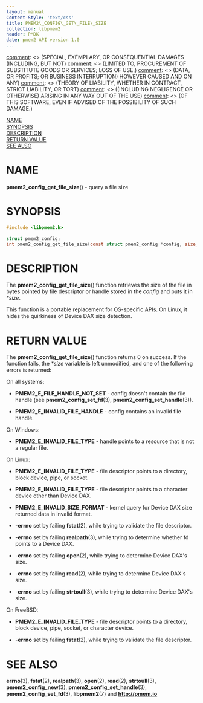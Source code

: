 ```yaml
---
layout: manual
Content-Style: 'text/css'
title: PMEM2\_CONFIG\_GET\_FILE\_SIZE
collection: libpmem2
header: PMDK
date: pmem2 API version 1.0
...
```


[comment]: <> (Copyright 2019, Intel Corporation)

[comment]: <> (Redistribution and use in source and binary forms, with or without)
[comment]: <> (modification, are permitted provided that the following conditions)
[comment]: <> (are met:)
[comment]: <> (    * Redistributions of source code must retain the above copyright)
[comment]: <> (      notice, this list of conditions and the following disclaimer.)
[comment]: <> (    * Redistributions in binary form must reproduce the above copyright)
[comment]: <> (      notice, this list of conditions and the following disclaimer in)
[comment]: <> (      the documentation and/or other materials provided with the)
[comment]: <> (      distribution.)
[comment]: <> (    * Neither the name of the copyright holder nor the names of its)
[comment]: <> (      contributors may be used to endorse or promote products derived)
[comment]: <> (      from this software without specific prior written permission.)

[comment]: <> (THIS SOFTWARE IS PROVIDED BY THE COPYRIGHT HOLDERS AND CONTRIBUTORS)
[comment]: <> ("AS IS" AND ANY EXPRESS OR IMPLIED WARRANTIES, INCLUDING, BUT NOT)
[comment]: <> (LIMITED TO, THE IMPLIED WARRANTIES OF MERCHANTABILITY AND FITNESS FOR)
[comment]: <> (A PARTICULAR PURPOSE ARE DISCLAIMED. IN NO EVENT SHALL THE COPYRIGHT)
[comment]: <> (OWNER OR CONTRIBUTORS BE LIABLE FOR ANY DIRECT, INDIRECT, INCIDENTAL,)
[comment]: <> (SPECIAL, EXEMPLARY, OR CONSEQUENTIAL DAMAGES (INCLUDING, BUT NOT)
[comment]: <> (LIMITED TO, PROCUREMENT OF SUBSTITUTE GOODS OR SERVICES; LOSS OF USE,)
[comment]: <> (DATA, OR PROFITS; OR BUSINESS INTERRUPTION) HOWEVER CAUSED AND ON ANY)
[comment]: <> (THEORY OF LIABILITY, WHETHER IN CONTRACT, STRICT LIABILITY, OR TORT)
[comment]: <> ((INCLUDING NEGLIGENCE OR OTHERWISE) ARISING IN ANY WAY OUT OF THE USE)
[comment]: <> (OF THIS SOFTWARE, EVEN IF ADVISED OF THE POSSIBILITY OF SUCH DAMAGE.)

[comment]: <> (pmem2_config_get_file_size.3 -- man page for pmem2_config_get_file_size)

[NAME](#name)<br />
[SYNOPSIS](#synopsis)<br />
[DESCRIPTION](#description)<br />
[RETURN VALUE](#return-value)<br />
[SEE ALSO](#see-also)<br />

# NAME #

**pmem2_config_get_file_size**() - query a file size

# SYNOPSIS #

```c
#include <libpmem2.h>

struct pmem2_config;
int pmem2_config_get_file_size(const struct pmem2_config *config, size_t *size);
```

# DESCRIPTION #

The **pmem2_config_get_file_size**() function retrieves the size of the file
in bytes pointed by file descriptor or handle stored in the *config* and puts
it in *\*size*.

This function is a portable replacement for OS-specific APIs.
On Linux, it hides the quirkiness of Device DAX size detection.

# RETURN VALUE #

The **pmem2_config_get_file_size**() function returns 0 on success.
If the function fails, the *\*size* variable is left unmodified, and one of
the following errors is returned:

On all systems:

* **PMEM2\_E\_FILE\_HANDLE\_NOT\_SET** - config doesn't contain the file handle
(see **pmem2_config_set_fd**(3), **pmem2_config_set_handle**(3)).

* **PMEM2\_E\_INVALID\_FILE\_HANDLE** - config contains an invalid file handle.

On Windows:

* **PMEM2\_E\_INVALID\_FILE\_TYPE** - handle points to a resource that is not
a regular file.

On Linux:

* **PMEM2\_E\_INVALID\_FILE\_TYPE** - file descriptor points to a directory,
block device, pipe, or socket.

* **PMEM2\_E\_INVALID\_FILE\_TYPE** - file descriptor points to a character
device other than Device DAX.

* **PMEM2\_E\_INVALID\_SIZE\_FORMAT** - kernel query for Device DAX size
returned data in invalid format.

* -**errno** set by failing **fstat**(2), while trying to validate the file
descriptor.

* -**errno** set by failing **realpath**(3), while trying to determine whether
fd points to a Device DAX.

* -**errno** set by failing **open**(2), while trying to determine Device DAX's
size.

* -**errno** set by failing **read**(2), while trying to determine Device DAX's
size.

* -**errno** set by failing **strtoull**(3), while trying to determine
Device DAX's size.

On FreeBSD:

* **PMEM2\_E\_INVALID\_FILE\_TYPE** - file descriptor points to a directory,
block device, pipe, socket, or character device.

* -**errno** set by failing **fstat**(2), while trying to validate the file
descriptor.

# SEE ALSO #

**errno**(3),  **fstat**(2), **realpath**(3), **open**(2), **read**(2),
**strtoull**(3), **pmem2_config_new**(3), **pmem2_config_set_handle**(3),
**pmem2_config_set_fd**(3), **libpmem2**(7) and **<http://pmem.io>**
